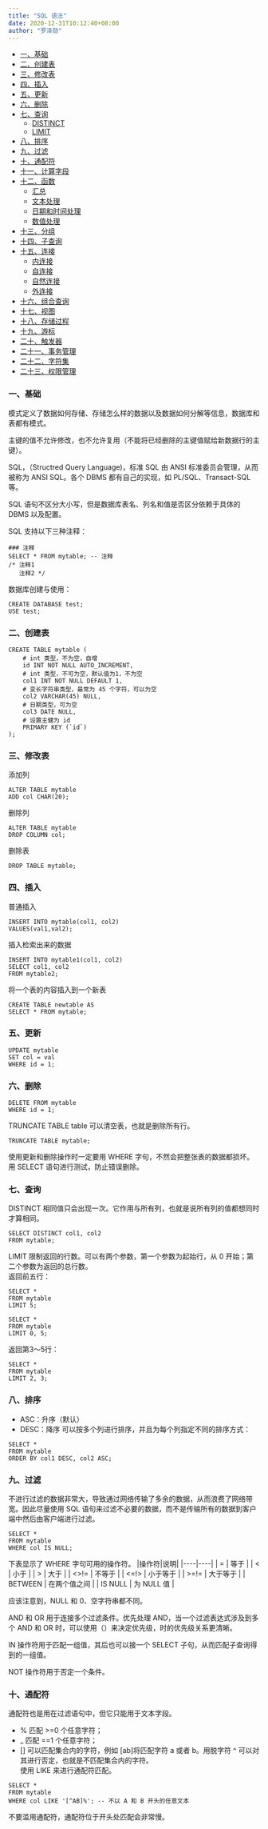 ```yaml
---
title: "SQL 语法"
date: 2020-12-31T10:12:40+08:00
author: "罗泽勋"
---
```


* [一、基础](#1)
* [二、创建表](#2)
* [三、修改表](#3)
* [四、插入](#4)
* [五、更新](#5)
* [六、删除](#6)
* [七、查询](#7)
    * [DISTINCT](#7.1)
    * [LIMIT](#7.2)
* [八、排序](#8)
* [九、过滤](#9)
* [十、通配符](#10)
* [十一、计算字段](#11)
* [十二、函数](#12)
    * [汇总](#12.1)
    * [文本处理](#12.2)
    * [日期和时间处理](#12.3)
    * [数值处理](#12.4)
* [十三、分组](#13)
* [十四、子查询](#14)
* [十五、连接](#15)
    * [内连接](#15.1)
    * [自连接](#15.2)
    * [自然连接](#15.3)
    * [外连接](#15.4)
* [十六、组合查询](#16)
* [十七、视图](#17)
* [十八、存储过程](#18)
* [十九、游标](#19)
* [二十、触发器](#20)
* [二十一、事务管理](#21)
* [二十二、字符集](#22)
* [二十三、权限管理](#23)

### 一、基础<a name="1"></a>
模式定义了数据如何存储、存储怎么样的数据以及数据如何分解等信息，数据库和表都有模式。  

主键的值不允许修改，也不允许复用（不能将已经删除的主键值赋给新数据行的主键）。  

SQL，（Structred Query Language)，标准 SQL 由 ANSI 标准委员会管理，从而被称为 ANSI SQL。各个 DBMS 都有自己的实现，如 PL/SQL、Transact-SQL 等。  

SQL 语句不区分大小写，但是数据库表名、列名和值是否区分依赖于具体的 DBMS 以及配置。  

SQL 支持以下三种注释：
```
### 注释
SELECT * FROM mytable; -- 注释
/* 注释1
   注释2 */

```

数据库创建与使用：
```
CREATE DATABASE test;
USE test;
```

### 二、创建表<a name="2"></a>
```
CREATE TABLE mytable (
    # int 类型，不为空，自增
    id INT NOT NULL AUTO_INCREMENT,
    # int 类型，不可为空，默认值为1，不为空
    col1 INT NOT NULL DEFAULT 1,
    # 变长字符串类型，最常为 45 个字符，可以为空
    col2 VARCHAR(45) NULL,
    # 日期类型，可为空
    col3 DATE NULL,
    # 设置主健为 id
    PRIMARY KEY (`id`)
);
```
 ### 三、修改表
添加列
```
ALTER TABLE mytable
ADD col CHAR(20);
```
删除列
```
ALTER TABLE mytable
DROP COLUMN col;
```
删除表
```
DROP TABLE mytable;
```

### 四、插入
普通插入
```
INSERT INTO mytable(col1, col2)
VALUES(val1,val2);
```

插入检索出来的数据
```
INSERT INTO mytable1(col1, col2)
SELECT col1, col2
FROM mytable2;
```

将一个表的内容插入到一个新表
```
CREATE TABLE newtable AS 
SELECT * FROM mytable;
```

### 五、更新
```
UPDATE mytable
SET col = val 
WHERE id = 1;
```

### 六、删除

```
DELETE FROM mytable
WHERE id = 1;
```

TRUNCATE TABLE table 可以清空表，也就是删除所有行。
```
TRUNCATE TABLE mytable;
```

使用更新和删除操作时一定要用 WHERE 字句，不然会把整张表的数据都损坏。用 SELECT 语句进行测试，防止错误删除。

### 七、查询
DISTINCT
相同值只会出现一次。它作用与所有列，也就是说所有列的值都想同时才算相同。
```
SELECT DISTINCT col1, col2
FROM mytable;
```

LIMIT
限制返回的行数。可以有两个参数，第一个参数为起始行，从 0 开始；第二个参数为返回的总行数。  
返回前五行：
```
SELECT * 
FROM mytable
LIMIT 5;
```
```
SELECT *
FROM mytable
LIMIT 0, 5;
```
返回第3～5行：
```
SELECT *
FROM mytable
LIMIT 2, 3;
```

### 八、排序
* ASC：升序（默认）
* DESC：降序
可以按多个列进行排序，并且为每个列指定不同的排序方式：
```
SELECT *
FROM mytable
ORDER BY col1 DESC, col2 ASC;
```

### 九、过滤
不进行过滤的数据非常大，导致通过网络传输了多余的数据，从而浪费了网络带宽。因此尽量使用 SQL 语句来过滤不必要的数据，而不是传输所有的数据到客户端中然后由客户端进行过滤。

```
SELECT * 
FROM mytable
WHERE col IS NULL;
```
下表显示了 WHERE 字句可用的操作符。
|操作符|说明|
|----|----|
| = | 等于 |
| < | 小于 |
| > | 大于 |
| <>!= | 不等于 |
| <=!> | 小于等于 |
| >=!= | 大于等于 |
| BETWEEN | 在两个值之间 |
| IS NULL | 为 NULL 值 |

应该注意到，NULL 和 0、空字符串都不同。  

AND 和 OR 用于连接多个过滤条件。优先处理 AND，当一个过滤表达式涉及到多个 AND 和 OR 时，可以使用（）来决定优先级，时的优先级关系更清晰。  

IN 操作符用于匹配一组值，其后也可以接一个 SELECT 子句，从而匹配子查询得到的一组值。  

NOT 操作符用于否定一个条件。

### 十、通配符
通配符也是用在过滤语句中，但它只能用于文本字段。  
* % 匹配 >=0 个任意字符；
* _ 匹配 ==1 个任意字符；
* [] 可以匹配集合内的字符，例如 [ab]将匹配字符 a 或者 b。用脱字符 ^ 可以对其进行否定，也就是不匹配集合内的字符。  
使用 LIKE 来进行通配符匹配。
```
SELECT *
FROM mytable
WHERE col LIKE '[^AB]%'; -- 不以 A 和 B 开头的任意文本
```
不要滥用通配符，通配符位于开头处匹配会非常慢。



















